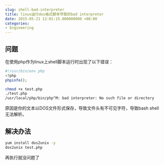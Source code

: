```yaml
---
slug: shell-bad-interpreter
title: linux运行dos格式脚本导致的bad interpreter
date: 2015-05-21 12:01:15.000000000 +08:00
categories:
- Engineering
---
```


## 问题

在使用php作为linux上shell脚本运行时出现了以下错误：

```php
#!/usr/bin/env php
<?php
phpinfo();
```

```bash
chmod +x test.php
./test.php
/usr/local/php/bin/php^M: bad interpreter: No such file or directory
```

原因是你的文本以DOS文件形式保存，导致文件头有不可见字符，导致bash shell无法解析。

## 解决办法

```bash
yum install dos2unix -y
dos2unix test.php
```

再执行就没问题了